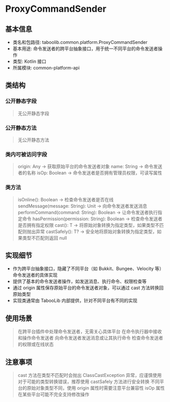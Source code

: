 # ProxyCommandSender
## 基本信息 
- 类名和包路径: taboolib.common.platform.ProxyCommandSender
- 基本用途: 命令发送者的跨平台抽象接口，用于统一不同平台的命令发送者操作
- 类型: Kotlin 接口
- 所属模块: common-platform-api

## 类结构 
### 公开静态字段 
> 无公开静态字段

### 公开静态方法 
> 无公开静态方法

### 类内可被访问字段 
> origin: Any -> 获取原始平台的命令发送者对象
> name: String -> 命令发送者的名称
> isOp: Boolean -> 命令发送者是否拥有管理员权限，可读写属性

### 类方法
> isOnline(): Boolean -> 检查命令发送者是否在线
> sendMessage(message: String): Unit -> 向命令发送者发送消息
> performCommand(command: String): Boolean -> 让命令发送者执行指定命令
> hasPermission(permission: String): Boolean -> 检查命令发送者是否拥有指定权限
> cast<T>(): T -> 将原始对象转换为指定类型，如果类型不匹配则抛出异常
> castSafely<T>(): T? -> 安全地将原始对象转换为指定类型，如果类型不匹配则返回 null

## 实现细节
- 作为跨平台抽象接口，隐藏了不同平台（如 Bukkit、Bungee、Velocity 等）命令发送者的具体实现
- 提供了基本的命令发送者操作，如发送消息、执行命令、权限检查等
- 通过 origin 属性保存原始平台的命令发送者对象，可以通过 cast 方法转换回原始类型
- 实现类通常由 TabooLib 内部提供，针对不同平台有不同的实现

## 使用场景 
> 在跨平台插件中处理命令发送者，无需关心具体平台
> 在命令执行器中接收和操作命令发送者
> 向命令发送者发送消息或让其执行命令
> 检查命令发送者的权限或在线状态

## 注意事项 
> cast 方法在类型不匹配时会抛出 ClassCastException 异常，应谨慎使用
> 对于可能的类型转换错误，推荐使用 castSafely 方法进行安全转换
> 不同平台的原始对象类型不同，使用 origin 属性时需要注意平台兼容性
> isOp 属性在某些平台可能不完全支持修改操作
